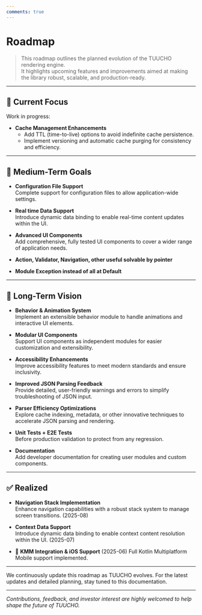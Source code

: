 ```yaml
---
comments: true
---
```


# Roadmap

> This roadmap outlines the planned evolution of the TUUCHO rendering engine.  
> It highlights upcoming features and improvements aimed at making the library robust, scalable, and production-ready.

---

## 🚧 Current Focus

Work in progress:

- **Cache Management Enhancements**
  - Add TTL (time-to-live) options to avoid indefinite cache persistence.
  - Implement versioning and automatic cache purging for consistency and efficiency.

---

## 🎯 Medium-Term Goals

- **Configuration File Support**  
  Complete support for configuration files to allow application-wide settings.

- **Real time Data Support**  
  Introduce dynamic data binding to enable real-time content updates within the UI.

- **Advanced UI Components**  
  Add comprehensive, fully tested UI components to cover a wider range of application needs.

- **Action, Validator, Navigation, other useful solvable by pointer**  

- **Module Exception instead of all at Default**

---

## 🚀 Long-Term Vision

- **Behavior & Animation System**  
  Implement an extensible behavior module to handle animations and interactive UI elements.

- **Modular UI Components**  
  Support UI components as independent modules for easier customization and extensibility.

- **Accessibility Enhancements**  
  Improve accessibility features to meet modern standards and ensure inclusivity.

- **Improved JSON Parsing Feedback**  
  Provide detailed, user-friendly warnings and errors to simplify troubleshooting of JSON input.

- **Parser Efficiency Optimizations**  
  Explore cache indexing, metadata, or other innovative techniques to accelerate JSON parsing and rendering.

- **Unit Tests + E2E Tests**  
  Before production validation to protect from any regression.

- **Documentation**  
  Add developer documentation for creating user modules and custom components.

---

## ✅ Realized

- **Navigation Stack Implementation**  
  Enhance navigation capabilities with a robust stack system to manage screen transitions. (2025-08)

- **Context Data Support**  
  Introduce dynamic data binding to enable context content resolution within the UI. (2025-07)

- 🎉 **KMM Integration & iOS Support** (2025-06)
  Full Kotlin Multiplatform Mobile support implemented.

---

We continuously update this roadmap as TUUCHO evolves. For the latest updates and detailed planning, stay tuned to this documentation.

---

*Contributions, feedback, and investor interest are highly welcomed to help shape the future of TUUCHO.*
